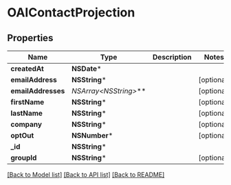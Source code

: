 # OAIContactProjection

## Properties
Name | Type | Description | Notes
------------ | ------------- | ------------- | -------------
**createdAt** | **NSDate*** |  | 
**emailAddress** | **NSString*** |  | [optional] 
**emailAddresses** | **NSArray&lt;NSString*&gt;*** |  | [optional] 
**firstName** | **NSString*** |  | [optional] 
**lastName** | **NSString*** |  | [optional] 
**company** | **NSString*** |  | [optional] 
**optOut** | **NSNumber*** |  | [optional] 
**_id** | **NSString*** |  | 
**groupId** | **NSString*** |  | [optional] 

[[Back to Model list]](../README#documentation-for-models) [[Back to API list]](../README#documentation-for-api-endpoints) [[Back to README]](../README)


